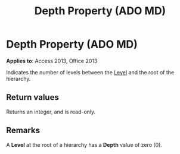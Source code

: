 ﻿---
title: Depth Property (ADO MD)
TOCTitle: Depth Property (ADO MD)
ms:assetid: efd2b776-a156-b60c-22f1-a6c0925e6bcf
ms:mtpsurl: https://msdn.microsoft.com/library/JJ250219(v=office.15)
ms:contentKeyID: 48548593
ms.date: 09/18/2015
mtps_version: v=office.15
---

# Depth Property (ADO MD)


**Applies to**: Access 2013, Office 2013

Indicates the number of levels between the [Level](level-object-ado-md.md) and the root of the hierarchy.

## Return values

Returns an integer, and is read-only.

## Remarks

A **Level** at the root of a hierarchy has a **Depth** value of zero (0).


